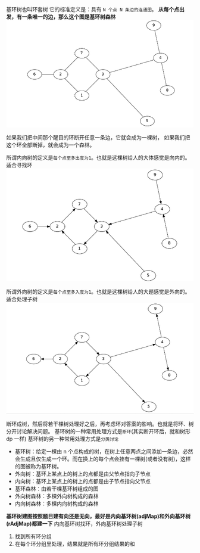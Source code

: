 基环树也叫环套树
它的标准定义是：具有 `N 个点 N 条边的连通图`。
**从每个点出发，有一条唯一的边，那么这个图是基环树森林**
![基环树](image/note/1653095033064.png)

如果我们把中间那个醒目的环断开任意一条边，它就会成为一棵树，
如果我们把这个环全部断掉，就会成为一个森林。

所谓内向树的定义是`每个点至多出度为1`。也就是这棵树给人的大体感觉是向内的。适合寻找环
![](image/note/1653095112472.png)

所谓外向树的定义是`每个点至多入度为1`。也就是这棵树给人的大题感觉是外向的。适合处理子树
![](image/note/1653095117890.png)

断环成树，然后将若干棵树处理好之后，再考虑环对答案的影响。也就是将环、树分开讨论解决问题。
基环树的一种常用处理方式是`断环`(其实断开环后，就和树形 dp 一样)
[](AcWing%201080.%20%E9%AA%91%E5%A3%AB-%E5%9F%BA%E7%8E%AF%E6%A0%91%E6%96%AD%E7%8E%AF.py)
基环树的另一种常用处理方式是`分类讨论`
[](AcWing%20358.%20%E5%B2%9B%E5%B1%BF-%E5%9F%BA%E7%8E%AF%E6%A0%91%E6%9C%80%E9%95%BF%E9%93%BE-%E5%B8%A6%E6%9D%83%E5%9B%BE.py)

- 基环树：给定一棵由 n 个点构成的树，在树上任意两点之间添加一条边，必然会生成且仅生成一个环。而在换上的每个点会挂有一棵树(或者没有树)，这样的图被称为基环树。
- 外向树：基环上某点上的树上的点都是由父节点指向子节点
- 内向树：基环上某点上的树上的点都是由子节点指向父节点
- 基环森林：由若干棵基环树组成的图
- 外向树森林：多棵外向树构成的森林
- 内向树森林：多棵内向树构成的森林

**基环树建图按照题目建有向还是无向，最好是内向基环树(adjMap)和外向基环树(rAdjMap)都建一下**
内向基环树找环，外向基环树处理子树

1. 找到所有环分组
2. 在每个环分组里处理，结果就是所有环分组结果的和
